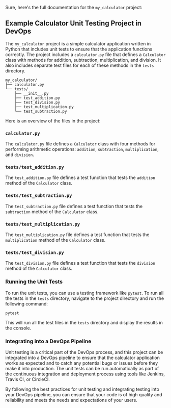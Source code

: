 Sure, here's the full documentation for the `my_calculator` project:

## Example Calculator Unit Testing Project in DevOps
The `my_calculator` project is a simple calculator application written in Python that includes unit tests to ensure that the application functions correctly. The project includes a `calculator.py` file that defines a `Calculator` class with methods for addition, subtraction, multiplication, and division. It also includes separate test files for each of these methods in the `tests` directory.

```
my_calculator/
├── calculator.py
└── tests/
    ├── __init__.py
    ├── test_addition.py
    ├── test_division.py
    ├── test_multiplication.py
    └── test_subtraction.py
```

Here is an overview of the files in the project:

### `calculator.py`
The `calculator.py` file defines a `Calculator` class with four methods for performing arithmetic operations: `addition`, `subtraction`, `multiplication`, and `division`.

### `tests/test_addition.py`
The `test_addition.py` file defines a test function that tests the `addition` method of the `Calculator` class.

### `tests/test_subtraction.py`
The `test_subtraction.py` file defines a test function that tests the `subtraction` method of the `Calculator` class.

### `tests/test_multiplication.py`
The `test_multiplication.py` file defines a test function that tests the `multiplication` method of the `Calculator` class.

### `tests/test_division.py`
The `test_division.py` file defines a test function that tests the `division` method of the `Calculator` class.

### Running the Unit Tests
To run the unit tests, you can use a testing framework like `pytest`. To run all the tests in the `tests` directory, navigate to the project directory and run the following command:
```
pytest
```

This will run all the test files in the `tests` directory and display the results in the console.

### Integrating into a DevOps Pipeline
Unit testing is a critical part of the DevOps process, and this project can be integrated into a DevOps pipeline to ensure that the calculator application works as expected and to catch any potential bugs or issues before they make it into production. The unit tests can be run automatically as part of the continuous integration and deployment process using tools like Jenkins, Travis CI, or CircleCI.

By following the best practices for unit testing and integrating testing into your DevOps pipeline, you can ensure that your code is of high quality and reliability and meets the needs and expectations of your users.
